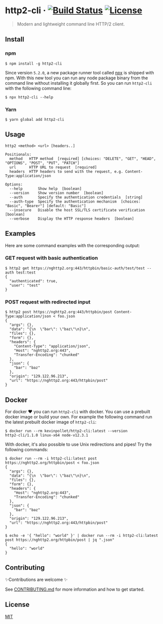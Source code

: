 # http2-cli &middot; [![Build Status](https://dev.azure.com/kevinpollet/http2-cli/_apis/build/status/kevinpollet.http2-cli?branchName=master)](https://dev.azure.com/kevinpollet/http2-cli/_build/latest?definitionId=2&branchName=master) [![License](https://img.shields.io/badge/license-MIT-blue.svg)](./LICENSE.md)

> Modern and lightweight command line HTTP/2 client.

## Install

### npm

```shell
$ npm install -g http2-cli
```

Since version `5.2.0`, a new package runner tool called [npx](https://medium.com/@maybekatz/introducing-npx-an-npm-package-runner-55f7d4bd282b) is shipped with npm. With this new tool you can run any node package binary from the command line without installing it globally first. So you can run `http2-cli` with the following command line:

```shell
$ npx http2-cli --help
```

### Yarn

```shell
$ yarn global add http2-cli
```

## Usage

```shell
http2 <method> <url> [headers..]

Positionals:
  method   HTTP method  [required] [choices: "DELETE", "GET", "HEAD", "OPTIONS", "POST", "PUT", "PATCH"]
  url      HTTP URL to request  [required]
  headers  HTTP headers to send with the request, e.g. Content-Type:application/json

Options:
  --help       Show help  [boolean]
  --version    Show version number  [boolean]
  --auth       Specify the authentication credentials  [string]
  --auth-type  Specify the authentication mechanism  [choices: "Basic", "Bearer"] [default: "Basic"]
  --insecure   Disable the host SSL/TLS certificate verification  [boolean]
  --verbose    Display the HTTP response headers  [boolean]
```

## Examples

Here are some command examples with the corresponding output:

### GET request with basic authentication

```shell
$ http2 get https://nghttp2.org:443/httpbin/basic-auth/test/test --auth test:test
{
  "authenticated": true,
  "user": "test"
}
```

### POST request with redirected input

```shell
$ http2 post https://nghttp2.org:443/httpbin/post Content-Type:application/json < foo.json
{
  "args": {},
  "data": "{\n  \"bar\": \"baz\"\n}\n",
  "files": {},
  "form": {},
  "headers": {
    "Content-Type": "application/json",
    "Host": "nghttp2.org:443",
    "Transfer-Encoding": "chunked"
  },
  "json": {
    "bar": "baz"
  },
  "origin": "129.122.96.213",
  "url": "https://nghttp2.org:443/httpbin/post"
}
```

## ️️Docker

For docker ❤️ you can run `http2-cli` with docker. You can use a prebuilt docker image or build your own. For example the following command run the latest prebuilt docker image of `http2-cli`:

```shell
$ docker run --rm kevinpollet/http2-cli:latest --version
http2-cli/1.1.0 linux-x64 node-v12.3.1
```

With docker, it's also possible to use Unix redirections and pipes! Try the following commands:

```shell
$ docker run --rm -i http2-cli:latest post https://nghttp2.org/httpbin/post < foo.json
{
  "args": {},
  "data": "{\n  \"bar\": \"baz\"\n}\n",
  "files": {},
  "form": {},
  "headers": {
    "Host": "nghttp2.org:443",
    "Transfer-Encoding": "chunked"
  },
  "json": {
    "bar": "baz"
  },
  "origin": "129.122.96.213",
  "url": "https://nghttp2.org:443/httpbin/post"
}

$ echo -e '{ "hello": "world" }' | docker run --rm -i http2-cli:latest post https://nghttp2.org/httpbin/post | jq ".json"
{
  "hello": "world"
}
```

## Contributing

✨Contributions are welcome ✨

See [CONTRIBUTING.md](./CONTRIBUTING.md) for more information and how to get started.

## License

[MIT](./LICENSE.md)
